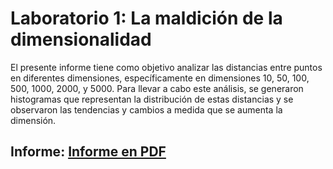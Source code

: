 # Laboratorio 1: La maldición de la dimensionalidad

El presente informe tiene como objetivo analizar las distancias entre puntos en diferentes
dimensiones, específicamente en dimensiones 10, 50, 100, 500, 1000, 2000, y 5000. Para llevar a cabo
este análisis, se generaron histogramas que representan la distribución de estas distancias y se
observaron las tendencias y cambios a medida que se aumenta la dimensión.

## Informe: [Informe en PDF](informe.pdf)
